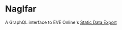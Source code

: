 # Naglfar

A GraphQL interface to EVE Online's [Static Data Export](https://eveonline-third-party-documentation.readthedocs.io/en/latest/sde/index.html)
